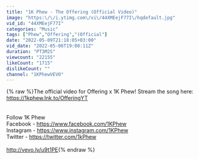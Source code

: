 ```yaml
---
title: "1K Phew - The Offering (Official Video)"
image: "https:\/\/i.ytimg.com\/vi\/44XMEejF77I\/hqdefault.jpg"
vid_id: "44XMEejF77I"
categories: "Music"
tags: ["Phew","Offering","(Official"]
date: "2022-05-09T21:18:05+03:00"
vid_date: "2022-05-06T19:00:11Z"
duration: "PT3M2S"
viewcount: "22155"
likeCount: "1715"
dislikeCount: ""
channel: "1KPhewVEVO"
---
```

{% raw %}The official video for Offering x 1K Phew! Stream the song here: <a rel="nofollow" target="blank" href="https://1kphew.lnk.to/OfferingYT">https://1kphew.lnk.to/OfferingYT</a><br /><br /><br />Follow 1K Phew<br />Facebook - <a rel="nofollow" target="blank" href="https://www.facebook.com/1KPhew">https://www.facebook.com/1KPhew</a> <br />Instagram - <a rel="nofollow" target="blank" href="https://www.instagram.com/1KPhew">https://www.instagram.com/1KPhew</a> <br />Twitter - <a rel="nofollow" target="blank" href="https://twitter.com/1kPhew">https://twitter.com/1kPhew</a><br /><br /><a rel="nofollow" target="blank" href="http://vevo.ly/u9t1PE">http://vevo.ly/u9t1PE</a>{% endraw %}
